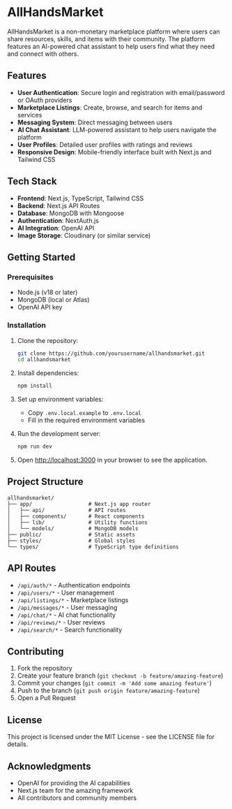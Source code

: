 # AllHandsMarket

AllHandsMarket is a non-monetary marketplace platform where users can share resources, skills, and items with their community. The platform features an AI-powered chat assistant to help users find what they need and connect with others.

## Features

- **User Authentication**: Secure login and registration with email/password or OAuth providers
- **Marketplace Listings**: Create, browse, and search for items and services
- **Messaging System**: Direct messaging between users
- **AI Chat Assistant**: LLM-powered assistant to help users navigate the platform
- **User Profiles**: Detailed user profiles with ratings and reviews
- **Responsive Design**: Mobile-friendly interface built with Next.js and Tailwind CSS

## Tech Stack

- **Frontend**: Next.js, TypeScript, Tailwind CSS
- **Backend**: Next.js API Routes
- **Database**: MongoDB with Mongoose
- **Authentication**: NextAuth.js
- **AI Integration**: OpenAI API
- **Image Storage**: Cloudinary (or similar service)

## Getting Started

### Prerequisites

- Node.js (v18 or later)
- MongoDB (local or Atlas)
- OpenAI API key

### Installation

1. Clone the repository:
   ```bash
   git clone https://github.com/yourusername/allhandsmarket.git
   cd allhandsmarket
   ```

2. Install dependencies:
   ```bash
   npm install
   ```

3. Set up environment variables:
   - Copy `.env.local.example` to `.env.local`
   - Fill in the required environment variables

4. Run the development server:
   ```bash
   npm run dev
   ```

5. Open [http://localhost:3000](http://localhost:3000) in your browser to see the application.

## Project Structure

```
allhandsmarket/
├── app/                  # Next.js app router
│   ├── api/              # API routes
│   ├── components/       # React components
│   ├── lib/              # Utility functions
│   └── models/           # MongoDB models
├── public/               # Static assets
├── styles/               # Global styles
└── types/                # TypeScript type definitions
```

## API Routes

- `/api/auth/*` - Authentication endpoints
- `/api/users/*` - User management
- `/api/listings/*` - Marketplace listings
- `/api/messages/*` - User messaging
- `/api/chat/*` - AI chat functionality
- `/api/reviews/*` - User reviews
- `/api/search/*` - Search functionality

## Contributing

1. Fork the repository
2. Create your feature branch (`git checkout -b feature/amazing-feature`)
3. Commit your changes (`git commit -m 'Add some amazing feature'`)
4. Push to the branch (`git push origin feature/amazing-feature`)
5. Open a Pull Request

## License

This project is licensed under the MIT License - see the LICENSE file for details.

## Acknowledgments

- OpenAI for providing the AI capabilities
- Next.js team for the amazing framework
- All contributors and community members
